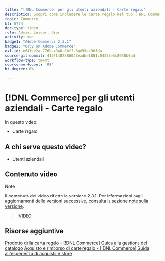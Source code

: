 ```yaml
---
title: "[!DNL Commerce] per gli utenti aziendali - Carte regalo"
description: Scopri come includere le carte regalo nel tuo [!DNL Commerce] archiviare.
topic: Commerce
kt: 5774
doc-type: video
role: Admin, Leader, User
activity: use
badge1: "Adobe Commerce 2.3.1"
badge2: "Only on Adobe Commerce"
exl-id: e643ee2a-776b-4840-8bff-6ad99ee98fda
source-git-commit: 41391482386043eadbe1801c0423fe5c8950b0bd
workflow-type: tm+mt
source-wordcount: '93'
ht-degree: 0%

---
```


# [!DNL Commerce] per gli utenti aziendali - Carte regalo

In questo video:

- Carte regalo

## A chi serve questo video?

- Utenti aziendali

## Contenuto video

>[!NOTE]
>
>Il contenuto del video riflette la versione 2.3.1. Per informazioni sugli aggiornamenti delle versioni successive, consulta la sezione [note sulla versione](https://experienceleague.adobe.com/docs/commerce-operations/release/notes/overview.html).

>[!VIDEO](https://video.tv.adobe.com/v/35959?quality=12&learn=on)

## Risorse aggiuntive

[Prodotto della carta regalo - [!DNL Commerce] Guida alla gestione del catalogo](https://experienceleague.adobe.com/docs/commerce-admin/catalog/products/types/product-gift-card-create.html)
[Acquisto e rimborso di carte regalo - [!DNL Commerce] Guida all&#39;esperienza di acquisto e store](https://experienceleague.adobe.com/docs/commerce-admin/stores-sales/point-of-purchase/gift-cards/product-gift-card-workflow.html)

